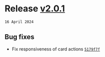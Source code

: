 # Release [v2.0.1](https://github.com/TryphonX/CMS-Tuning-Calculator/compare/v2.0.0...v2.0.1)

`16 April 2024`

## Bug fixes

- Fix responsiveness of card actions [`5179f7f`](https://github.com/TryphonX/CMS-Tuning-Calculator/commit/5179f7fc1e691ccc1786c9f34cac1e640bb4824a)
